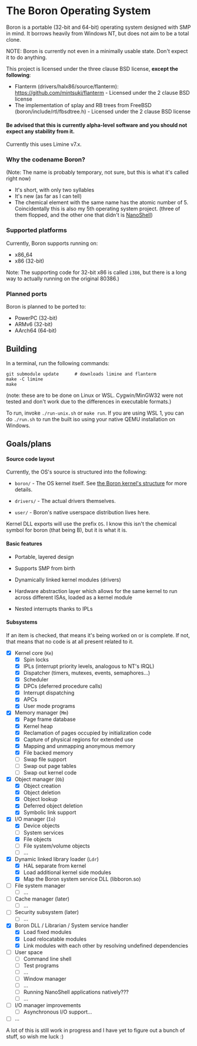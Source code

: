 # The Boron Operating System

Boron is a portable (32-bit and 64-bit) operating system designed with SMP in mind. It borrows heavily from Windows NT,
but does not aim to be a total clone.

NOTE: Boron is currently not even in a minimally usable state. Don't expect it to do anything.

This project is licensed under the three clause BSD license, **except the following**:
- Flanterm (drivers/halx86/source/flanterm): https://github.com/mintsuki/flanterm - Licensed under the 2 clause BSD license
- The implementation of splay and RB trees from FreeBSD (boron/include/rtl/fbsdtree.h) - Licensed under the 2 clause BSD license

#### Be advised that this is currently alpha-level software and you should not expect any stability from it.

Currently this uses Limine v7.x.

### Why the codename Boron?
(Note: The name is probably temporary, not sure, but this is what it's called right now)

* It's short, with only two syllables
* It's new (as far as I can tell)
* The chemical element with the same name has the atomic number of 5. Coincidentally this is also my 5th
  operating system project. (three of them flopped, and the other one that didn't is [NanoShell](https://github.com/iProgramMC/NanoShellOS))

### Supported platforms

Currently, Boron supports running on:
- x86_64
- x86 (32-bit)

Note: The supporting code for 32-bit x86 is called `i386`, but there is a long way to actually running on the original 80386.)

### Planned ports

Boron is planned to be ported to:
- PowerPC (32-bit)
- ARMv6 (32-bit)
- AArch64 (64-bit)

## Building
In a terminal, run the following commands:
```
git submodule update      # downloads limine and flanterm
make -C limine
make
```
(note: these are to be done on Linux or WSL. Cygwin/MinGW32 were not tested and don't work due to the differences in executable formats.)

To run, invoke `./run-unix.sh` or `make run`. If you are using WSL 1, you can do `./run.sh`
to run the built iso using your native QEMU installation on Windows.

## Goals/plans

#### Source code layout
Currently, the OS's source is structured into the following:

* `boron/` - The OS kernel itself. See [the Boron kernel's structure](boron/structure.md) for more details.

* `drivers/` - The actual drivers themselves.

* `user/` - Boron's native userspace distribution lives here.

Kernel DLL exports will use the prefix `OS`. I know this isn't the chemical symbol for boron (that being B),
but it is what it is.

#### Basic features

- Portable, layered design

- Supports SMP from birth

- Dynamically linked kernel modules (drivers)

- Hardware abstraction layer which allows for the same kernel to run
  across different ISAs, loaded as a kernel module

- Nested interrupts thanks to IPLs

#### Subsystems
If an item is checked, that means it's being worked on or is complete. If not, that means that no code is at
all present related to it.

* [x] Kernel core (`Ke`)
	* [x] Spin locks
	* [x] IPLs (interrupt priority levels, analogous to NT's IRQL)
	* [x] Dispatcher (timers, mutexes, events, semaphores...)
	* [x] Scheduler
	* [x] DPCs (deferred procedure calls)
	* [x] Interrupt dispatching
	* [x] APCs
	* [x] User mode programs

* [x] Memory manager (`Mm`)
	* [x] Page frame database
	* [x] Kernel heap
	* [x] Reclamation of pages occupied by initialization code
	* [x] Capture of physical regions for extended use
	* [x] Mapping and unmapping anonymous memory
	* [x] File backed memory
	* [ ] Swap file support
	* [ ] Swap out page tables
	* [ ] Swap out kernel code

* [x] Object manager (`Ob`)
	* [x] Object creation
	* [x] Object deletion
	* [x] Object lookup
	* [x] Deferred object deletion
	* [x] Symbolic link support

* [x] I/O manager (`Io`)
	* [x] Device objects
	* [ ] System services
	* [x] File objects
	* [ ] File system/volume objects
	* [ ] ...

* [x] Dynamic linked library loader (`Ldr`)
	* [x] HAL separate from kernel
	* [x] Load additional kernel side modules
	* [x] Map the Boron system service DLL (libboron.so)

* [ ] File system manager
	* [ ] ...

* [ ] Cache manager (later)
	* [ ] ...

* [ ] Security subsystem (later)
	* [ ] ...

* [x] Boron DLL / Librarian / System service handler
	* [x] Load fixed modules
	* [x] Load relocatable modules
	* [x] Link modules with each other by resolving undefined dependencies

* [ ] User space
	* [ ] Command line shell
	* [ ] Test programs
	* [ ] ...
	* [ ] Window manager
	* [ ] ...
	* [ ] Running NanoShell applications natively???
	* [ ] ...

* [ ] I/O manager improvements
	* [ ] Asynchronous I/O support...

* [ ] ...

A lot of this is still work in progress and I have yet to figure out a bunch of stuff, so wish me luck :)
